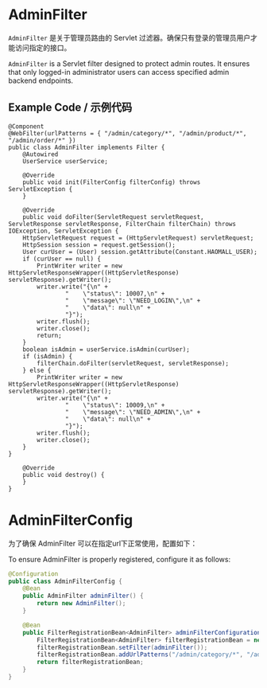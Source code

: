 # AdminFilter

`AdminFilter` 是关于管理员路由的 Servlet 过滤器。确保只有登录的管理员用户才能访问指定的接口。

`AdminFilter` is a Servlet filter designed to protect admin routes. It ensures that only logged-in administrator users can access specified admin backend endpoints.

## Example Code / 示例代码
    @Component
    @WebFilter(urlPatterns = { "/admin/category/*", "/admin/product/*", "/admin/order/*" })
    public class AdminFilter implements Filter {
        @Autowired
        UserService userService;
    
        @Override
        public void init(FilterConfig filterConfig) throws ServletException {
        }
    
        @Override
        public void doFilter(ServletRequest servletRequest, ServletResponse servletResponse, FilterChain filterChain) throws IOException, ServletException {
        HttpServletRequest request = (HttpServletRequest) servletRequest;
        HttpSession session = request.getSession();
        User curUser = (User) session.getAttribute(Constant.HAOMALL_USER);
        if (curUser == null) {
            PrintWriter writer = new HttpServletResponseWrapper((HttpServletResponse) servletResponse).getWriter();
            writer.write("{\n" +
                    "    \"status\": 10007,\n" +
                    "    \"message\": \"NEED_LOGIN\",\n" +
                    "    \"data\": null\n" +
                    "}");
            writer.flush();
            writer.close();
            return;
        }
        boolean isAdmin = userService.isAdmin(curUser);
        if (isAdmin) {
            filterChain.doFilter(servletRequest, servletResponse);
        } else {
            PrintWriter writer = new HttpServletResponseWrapper((HttpServletResponse) servletResponse).getWriter();
            writer.write("{\n" +
                    "    \"status\": 10009,\n" +
                    "    \"message\": \"NEED_ADMIN\",\n" +
                    "    \"data\": null\n" +
                    "}");
            writer.flush();
            writer.close();
        }
    }
    
        @Override
        public void destroy() {
        }
    }

# AdminFilterConfig
为了确保 AdminFilter 可以在指定url下正常使用，配置如下：

To ensure AdminFilter is properly registered, configure it as follows:
```java
@Configuration
public class AdminFilterConfig {
    @Bean
    public AdminFilter adminFilter() {
        return new AdminFilter();
    }

    @Bean
    public FilterRegistrationBean<AdminFilter> adminFilterConfiguration() {
        FilterRegistrationBean<AdminFilter> filterRegistrationBean = new FilterRegistrationBean<>();
        filterRegistrationBean.setFilter(adminFilter());
        filterRegistrationBean.addUrlPatterns("/admin/category/*", "/admin/product/*", "/admin/order/*");
        return filterRegistrationBean;
    }
}
